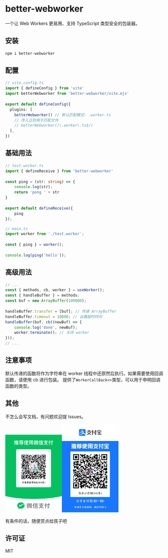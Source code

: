 # better-webworker

一个让 Web Workers 更易用、支持 TypeScript 类型安全的包装器。

## 安装

```bash
npm i better-webworker
```

## 配置

```ts
// vite.config.ts
import { defineConfig } from 'vite'
import betterWebworker from 'better-webworker/vite.mjs'

export default defineConfig({
  plugins: [
    betterWebworker() // 默认匹配模式: .worker.ts
    // 传入正则用于匹配文件
    // betterWebworker(/\.worker\.ts$/)
  ],
})
```

## 基础用法

```ts
// test.worker.ts
import { defineReceive } from 'better-webworker'

const ping = (str: string) => {
    console.log(str);
    return 'pong ' + str
}

export default defineReceive({
    ping
});
```
```ts
// main.ts
import worker from './test.worker';

const { ping } = worker();

console.log(ping('hello'));
```

## 高级用法

```ts
// ...
const { methods, cb, worker } = useWorker();
const { handleBuffer } = methods;
const buf = new ArrayBuffer(100000);

handleBuffer.transfer = [buf]; // 传递 ArrayBuffer
handleBuffer.timeout = 10000; // 设置超时时间
handleBuffer(buf, cb((newBuf) => {
    console.log('done', newBuf);
    worker.terminate(); // 关闭 worker
}));
// ...
```

## 注意事项

默认传递的函数将作为字符串在 worker 线程中还原然后执行。如果需要使用回调函数，请使用 cb 进行包装。
提供了`WorkerCallBack<>`类型，可以用于申明回调函数的类型。

## 其他

不怎么会写文档，有问题欢迎提 Issues。


<img src="https://github.com/mchao123/better-webworker/blob/main/img/wepay.jpg" width="180"><img src="https://github.com/mchao123/better-webworker/blob/main/img/alipay.jpg" width="180">

有条件的话，随便赏点给孩子吧

## 许可证

MIT

